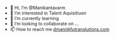 - 👋 Hi, I’m @Manikantavarm
- 👀 I’m interested in Talent Aquisitiuon
- 🌱 I’m currently learning 
- 💞️ I’m looking to collaborate on ...
- 📫 How to reach me dmani@futranslutions.com

<!---
Manikantavarm/Manikantavarm is a ✨ special ✨ repository because its `README.md` (this file) appears on your GitHub profile.
You can click the Preview link to take a look at your changes.
--->
